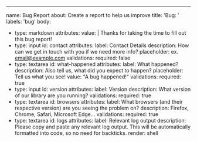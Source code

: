 ---
name: Bug Report
about: Create a report to help us improve
title: 'Bug: '
labels: 'bug'
body:
  - type: markdown
    attributes:
      value: |
        Thanks for taking the time to fill out this bug report!
  - type: input
    id: contact
    attributes:
      label: Contact Details
      description: How can we get in touch with you if we need more info?
      placeholder: ex. email@example.com
    validations:
      required: false
  - type: textarea
    id: what-happened
    attributes:
      label: What happened?
      description: Also tell us, what did you expect to happen?
      placeholder: Tell us what you see!
      value: "A bug happened!"
    validations:
      required: true
  - type: input
    id: version
    attributes:
      label: Version
      description: What version of our library are you running?
    validations:
      required: true
  - type: textarea
    id: browsers
    attributes:
      label: What browsers (and their respective version) are you seeing the problem on?
      description: Firefox, Chrome, Safari, Microsoft Edge...
      validations:
        required: true
  - type: textarea
    id: logs
    attributes:
      label: Relevant log output
      description: Please copy and paste any relevant log output. This will be automatically formatted into code, so no need for backticks.
      render: shell
